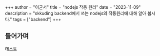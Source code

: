 +++
author = "이균서"
title = "nodejs 작동 원리"
date = "2023-11-09"
description = "skkuding backend에서 쓰는 nodejs의 작동원리에 대해 알아 봅시다."
tags = ["backend"]
+++

## 들어가며

테스트
